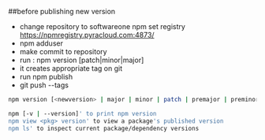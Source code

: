 ##before publishing new version

- change repository to softwareone npm set registry https://npmregistry.pyracloud.com:4873/
- npm adduser
- make commit to repository
- run : npm version [patch|minor|major]
- it creates appropriate tag on git
- run npm publish
- git push --tags

```bash
npm version [<newversion> | major | minor | patch | premajor | preminor | prepatch | prerelease | from-git]

npm [-v | --version]' to print npm version
npm view <pkg> version' to view a package's published version
npm ls' to inspect current package/dependency versions
```


